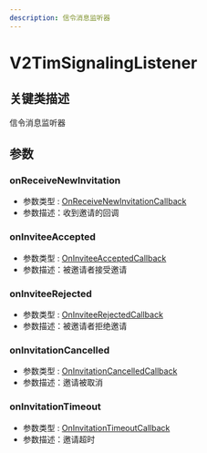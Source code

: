 ```yaml
---
description: 信令消息监听器
---
```


# V2TimSignalingListener

## 关键类描述

信令消息监听器

## 参数

### onReceiveNewInvitation

* 参数类型 : [OnReceiveNewInvitationCallback](../../callbacks/onreceivenewinvitationcallback.md)
* 参数描述：收到邀请的回调

### onInviteeAccepted

* 参数类型 : [OnInviteeAcceptedCallback](../../callbacks/oninviteeacceptedcallback.md)
* 参数描述：被邀请者接受邀请

### onInviteeRejected

* 参数类型 : [OnInviteeRejectedCallback](../../callbacks/oninviteerejectedcallback.md)
* 参数描述：被邀请者拒绝邀请

### onInvitationCancelled

* 参数类型 : [OnInvitationCancelledCallback](../../callbacks/oninvitationcancelledcallback.md)
* 参数描述：邀请被取消

### onInvitationTimeout

* 参数类型 : [OnInvitationTimeoutCallback](../../callbacks/oninvitationtimeoutcallback.md)
* 参数描述：邀请超时
